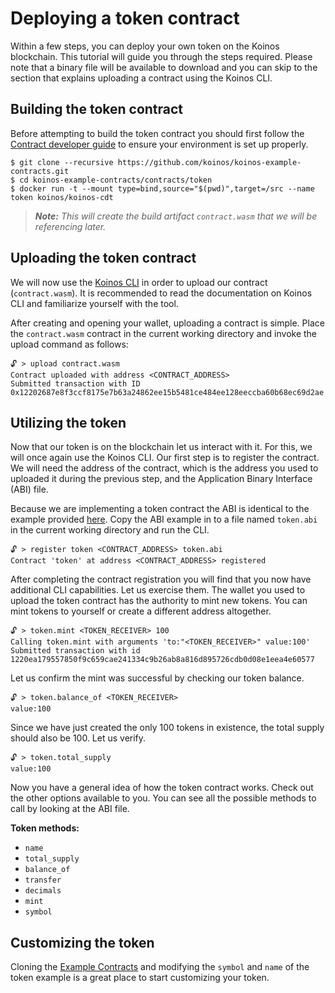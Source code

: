 # Deploying a token contract

Within a few steps, you can deploy your own token on the Koinos blockchain. This tutorial will guide you through the steps required. Please note that a binary file will be available to download and you can skip to the section that explains uploading a contract using the Koinos CLI.

## Building the token contract

Before attempting to build the token contract you should first follow the [Contract developer guide](../quickstart/contract-developer-guide.md) to
ensure your environment is set up properly.

```console
$ git clone --recursive https://github.com/koinos/koinos-example-contracts.git
$ cd koinos-example-contracts/contracts/token
$ docker run -t --mount type=bind,source="$(pwd)",target=/src --name token koinos/koinos-cdt
```

> _**Note:** This will create the build artifact `contract.wasm` that we will be referencing later._

## Uploading the token contract

We will now use the [Koinos CLI](https://github.com/koinos/koinos-cli) in order to upload our contract (`contract.wasm`). It is recommended to read the documentation on Koinos CLI and familiarize yourself with the tool.

After creating and opening your wallet, uploading a contract is simple. Place the `contract.wasm` contract in the current working directory and invoke the upload command as follows:

```
🔓 > upload contract.wasm
Contract uploaded with address <CONTRACT_ADDRESS>
Submitted transaction with ID 0x12202687e8f3ccf8175e7b63a24862ee15b5481ce484ee128eeccba60b68ec69d2ae
```

## Utilizing the token

Now that our token is on the blockchain let us interact with it. For this, we will once again use the Koinos CLI. Our first step is to register the contract. We will need the address of the contract, which is the address you used to uploaded it during the previous step, and the Application Binary Interface (ABI) file.

Because we are implementing a token contract the ABI is identical to the example provided [here](content/architecture/contract-abi.md). Copy the ABI example in to a file named `token.abi` in the current working directory and run the CLI.

```
🔓 > register token <CONTRACT_ADDRESS> token.abi
Contract 'token' at address <CONTRACT_ADDRESS> registered
```

After completing the contract registration you will find that you now have additional CLI capabilities. Let us exercise them. The wallet you used to upload the token contract has the authority to mint new tokens. You can mint tokens to yourself or create a different address altogether.

```
🔓 > token.mint <TOKEN_RECEIVER> 100
Calling token.mint with arguments 'to:"<TOKEN_RECEIVER>" value:100'
Submitted transaction with id 1220ea179557850f9c659cae241334c9b26ab8a816d895726cdb0d08e1eea4e60577
```

Let us confirm the mint was successful by checking our token balance.

```
🔓 > token.balance_of <TOKEN_RECEIVER>
value:100
```

Since we have just created the only 100 tokens in existence, the total supply should also be 100. Let us verify.

```
🔓 > token.total_supply
value:100
```

Now you have a general idea of how the token contract works. Check out the other options available to you. You can see all the possible methods to call by looking at the ABI file.

**Token methods:**
- `name`
- `total_supply`
- `balance_of`
- `transfer`
- `decimals`
- `mint`
- `symbol`

## Customizing the token

Cloning the [Example Contracts](https://github.com/koinos/koinos-example-contracts) and modifying the `symbol` and `name` of the token example is a great place to start customizing your token.

